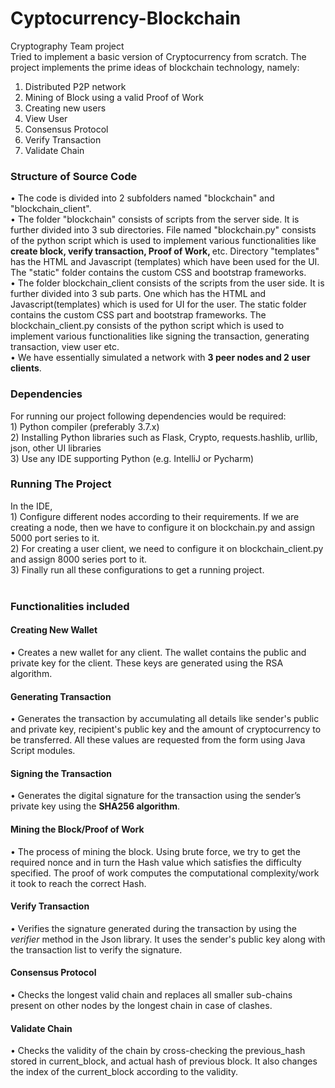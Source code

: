 # Cyptocurrency-Blockchain
Cryptography Team project<br>
Tried to implement a basic version of Cryptocurrency from scratch. The project implements the prime ideas of blockchain technology, namely:
1) Distributed P2P network
2) Mining of Block using a valid Proof of Work
3) Creating new users 
4) View User
5) Consensus Protocol
6) Verify Transaction 
7) Validate Chain
<h3>Structure of Source Code</h3>
• The code is divided into 2 subfolders named "blockchain" and "blockchain_client".
<br>
• The folder "blockchain" consists of scripts from the server side. It is further divided into 3 sub directories. File named "blockchain.py" consists of the python script which is used to implement various functionalities like <b>create block, verify transaction, Proof of Work, </b>etc. Directory "templates" has the HTML and Javascript (templates) which have been used for the UI. The "static" folder contains the custom CSS and bootstrap frameworks. 
<br>
• The  folder blockchain_client consists of the scripts from the user side. It is further divided into 3 sub parts. One which has the HTML and Javascript(templates) which is used for UI for the user. The static folder contains the custom CSS part and bootstrap frameworks. The blockchain_client.py consists of the python script which is used to implement various functionalities like signing the transaction, generating transaction, view user etc.<br>
• We have essentially simulated a network with <b>3 peer nodes and 2 user clients</b>.
<br>
<h3>Dependencies</h3>
<p>For running our project following dependencies would be required:
<br>
1) Python compiler (preferably 3.7.x)<br>
2) Installing Python libraries such as Flask, Crypto, requests.hashlib, urllib, json, other UI libraries<br>
3) Use any IDE supporting Python (e.g. IntelliJ or Pycharm)
</p>
<h3>Running The Project</h3>
In the IDE, <br>
1) Configure different nodes according to their requirements. If we are creating a node, then we have to configure it on blockchain.py and assign 5000 port series to it. <br>
2) For creating a user client, we need to configure it on blockchain_client.py and assign 8000 series port to it.<br>
3) Finally run all these configurations to get a running project.<br>
<br>
<h3>Functionalities included</h3>
<h4>Creating New Wallet</h4>
• Creates a new wallet for any client. The wallet contains the public and private key for the client. These keys are generated using the RSA algorithm. <br>
<h4>Generating Transaction</h4>
• Generates the transaction by accumulating all details like sender's public and private key, recipient's public key and the amount of cryptocurrency to be transferred. All these values are requested from the form using Java Script modules.
<h4>Signing the Transaction</h4>
• Generates the digital signature for the transaction using the sender’s private key using the <b>SHA256 algorithm</b>.
<h4>Mining the Block/Proof of Work</h4>
• The process of mining the block. Using brute force, we try to get the required nonce and in turn the Hash value which satisfies the difficulty specified. The proof of work computes the computational complexity/work it took to reach the correct Hash.
<h4>Verify Transaction</h4>
• Verifies the signature generated during the transaction by using the <i>verifier</i> method in the Json library. It uses the sender's public key along with the transaction list to verify the signature. 
<h4>Consensus Protocol</h4>
• Checks the longest valid chain and replaces all smaller sub-chains present on other nodes by the longest chain in case of clashes.
<h4>Validate Chain</h4>
• Checks the validity of the chain by cross-checking the previous_hash stored in current_block, and actual hash of previous block. It also changes the index of the current_block according to the validity.
